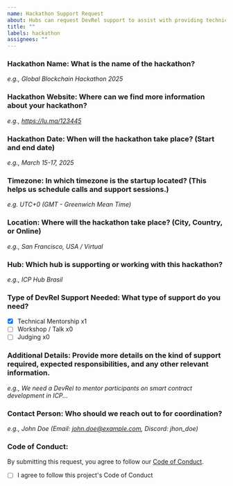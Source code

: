 ```yaml
---
name: Hackathon Support Request
about: Hubs can request DevRel support to assist with providing technical guidance, mentorship, and resources for hackathons.
title: ""
labels: hackathon
assignees: ""
---
```


### Hackathon Name: What is the name of the hackathon?

_e.g., Global Blockchain Hackathon 2025_

### Hackathon Website: Where can we find more information about your hackathon?

_e.g., https://lu.ma/123445_

### Hackathon Date: When will the hackathon take place? (Start and end date)

_e.g., March 15-17, 2025_

### Timezone: In which timezone is the startup located? (This helps us schedule calls and support sessions.)

_e.g. UTC+0 (GMT - Greenwich Mean Time)_

### Location: Where will the hackathon take place? (City, Country, or Online)

_e.g., San Francisco, USA / Virtual_

### Hub: Which hub is supporting or working with this hackathon?

_e.g., ICP Hub Brasil_

### Type of DevRel Support Needed: What type of support do you need?

- [x] Technical Mentorship x1
- [ ] Workshop / Talk x0
- [ ] Judging x0

### Additional Details: Provide more details on the kind of support required, expected responsibilities, and any other relevant information.

_e.g., We need a DevRel to mentor participants on smart contract development in ICP..._

### Contact Person: Who should we reach out to for coordination?

_e.g., John Doe (Email: john.doe@example.com, Discord: jhon_doe)_

### Code of Conduct:

By submitting this request, you agree to follow our [Code of Conduct](https://example.com).

- [ ] I agree to follow this project's Code of Conduct
